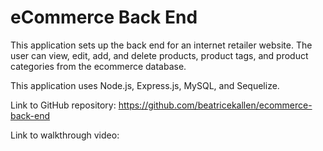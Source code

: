 # eCommerce Back End

This application sets up the back end for an internet retailer website. The user can view, edit, add, and delete products, product tags, and product categories from the ecommerce database.

This application uses Node.js, Express.js, MySQL, and Sequelize.

Link to GitHub repository: https://github.com/beatricekallen/ecommerce-back-end

Link to walkthrough video:
